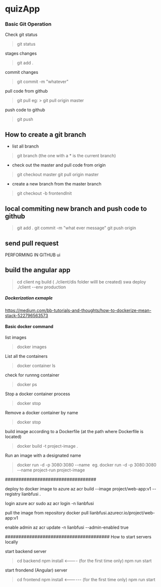 # quizApp


### Basic Git Operation ###
Check git status
> git status

stages changes 
> git add .

commit changes
> git commit -m "whatever"

pull code from github
> git pull <github repo url> <branch name>
    eg:
        > git pull origin master

push code to github
> git push <github repo url> <branch name>


## How to create a git branch ##

- list all branch
> git branch
(the one with a * is the current branch)

- check out the master and pull code from origin
> git checkout master
> git pull origin master

- create a new branch from the master branch 
> git checkout -b frontendInit

## local commiting new branch and push code to github 
> git add .
> git commit -m "what ever message"
> git push origin <new branch name>

## send pull request ## 
PERFORMING IN GITHUB ui

## build the angular app ##
> cd client
> ng build ( ./client/dis folder willl be created)
> swa deploy ./client --env production


##### Dockerization exmaple #########
https://medium.com/bb-tutorials-and-thoughts/how-to-dockerize-mean-stack-522796563573


#### Basic docker command ####
list images
> docker images

List all the containers
> docker container ls

check for runnng container
> docker ps 

Stop a docker container process 
> docker stop <container name>

Remove a docker container by name
> docker stop <container name>

build image according to a Dockerfile (at the path where Dockerfile is located)
> docker build -t project-image .

Run an image with a designated name 
> docker run -d -p 3080:3080 --name <process name> <image name>
    eg. docker run -d -p 3080:3080 --name project-run project-image 

##################################

deploy to docker image to azure 
az acr build --image project/web-app:v1 --registry lianbfusi .

login azure acr 
sudo az acr login -n lianbfusi

pull the image from repository
docker pull lianbfusi.azurecr.io/project/web-app:v1

enable admin 
az acr update -n lianbfusi --admin-enabled true


#######################################
How to start servers locally 

start backend server
> cd backend 
> npm install    <---- (for the first time only)
> npm run start

start frondend (Angular) server
> cd frontend
> npm install     <------ (for the first time only)
> npm run start